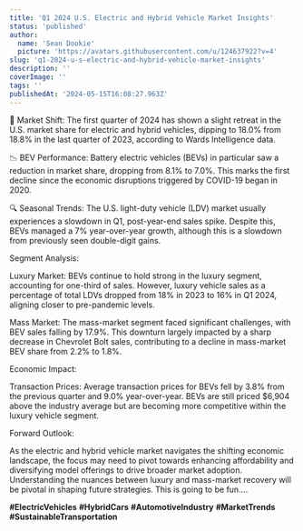```yaml
---
title: 'Q1 2024 U.S. Electric and Hybrid Vehicle Market Insights'
status: 'published'
author:
  name: 'Sean Dookie'
  picture: 'https://avatars.githubusercontent.com/u/124637922?v=4'
slug: 'q1-2024-u-s-electric-and-hybrid-vehicle-market-insights'
description: ''
coverImage: ''
tags: ''
publishedAt: '2024-05-15T16:08:27.963Z'
---
```



🚗 Market Shift: The first quarter of 2024 has shown a slight retreat in the U.S. market share for electric and hybrid vehicles, dipping to 18.0% from 18.8% in the last quarter of 2023, according to Wards Intelligence data.

📉 BEV Performance: Battery electric vehicles (BEVs) in particular saw a reduction in market share, dropping from 8.1% to 7.0%. This marks the first decline since the economic disruptions triggered by COVID-19 began in 2020.

🔍 Seasonal Trends: The U.S. light-duty vehicle (LDV) market usually experiences a slowdown in Q1, post-year-end sales spike. Despite this, BEVs managed a 7% year-over-year growth, although this is a slowdown from previously seen double-digit gains.

Segment Analysis:

Luxury Market: BEVs continue to hold strong in the luxury segment, accounting for one-third of sales. However, luxury vehicle sales as a percentage of total LDVs dropped from 18% in 2023 to 16% in Q1 2024, aligning closer to pre-pandemic levels.

Mass Market: The mass-market segment faced significant challenges, with BEV sales falling by 17.9%. This downturn largely impacted by a sharp decrease in Chevrolet Bolt sales, contributing to a decline in mass-market BEV share from 2.2% to 1.8%.

Economic Impact:

Transaction Prices: Average transaction prices for BEVs fell by 3.8% from the previous quarter and 9.0% year-over-year. BEVs are still priced $6,904 above the industry average but are becoming more competitive within the luxury vehicle segment.

Forward Outlook:

As the electric and hybrid vehicle market navigates the shifting economic landscape, the focus may need to pivot towards enhancing affordability and diversifying model offerings to drive broader market adoption. Understanding the nuances between luxury and mass-market recovery will be pivotal in shaping future strategies. This is going to be fun....

**#ElectricVehicles** **#HybridCars** **#AutomotiveIndustry** **#MarketTrends** **#SustainableTransportation**